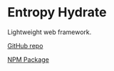 # Entropy Hydrate

Lightweight web framework.

[GitHub repo](https://github.com/Entropy-Games/entropy-hydrate)

[NPM Package](https://www.npmjs.com/package/entropy-hydrate)